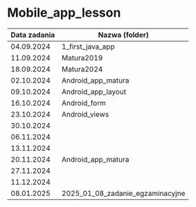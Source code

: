 # Mobile_app_lesson

| Data zadania | Nazwa (folder)         |
|--------------|------------------------|
| 04.09.2024   | 1_first_java_app  |
| 11.09.2024   | Matura2019  |
| 18.09.2024   | Matura2024  |
| 02.10.2024   | Android_app_matura  |
| 09.10.2024   | Android_app_layout   |
| 16.10.2024   | Android_form     |
| 23.10.2024   | Android_views     |
| 30.10.2024   |      |
| 06.11.2024   |  |
| 13.11.2024   |  |
| 20.11.2024   | Android_app_matura |
| 27.11.2024   |  |
| 11.12.2024   |  |
| 08.01.2025   | 2025_01_08_zadanie_egzaminacyjne  |

